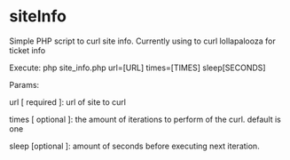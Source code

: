 siteInfo
========

Simple PHP script to curl site info. Currently using to curl lollapalooza for ticket info

Execute: php site_info.php url=[URL] times=[TIMES] sleep[SECONDS]

Params:

url [ required ]: url of site to curl  
  
times [ optional ]: the amount of iterations to perform of the curl. default is one

sleep [optional ]: amount of seconds before executing next iteration.
